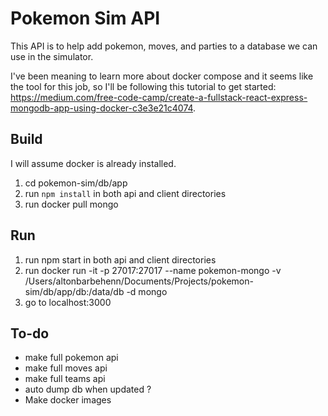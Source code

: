 # Pokemon Sim API

This API is to help add pokemon, moves, and parties to a database we can use in the simulator. 

I've been meaning to learn more about docker compose and it seems like the tool for this job, so I'll be following this tutorial to get started: https://medium.com/free-code-camp/create-a-fullstack-react-express-mongodb-app-using-docker-c3e3e21c4074. 

## Build

I will assume docker is already installed.

1. cd pokemon-sim/db/app
2. run `npm install` in both api and client directories
3. run docker pull mongo

## Run

1. run npm start in both api and client directories
2. run docker run -it -p 27017:27017 --name pokemon-mongo -v /Users/altonbarbehenn/Documents/Projects/pokemon-sim/db/app/db:/data/db -d mongo
3. go to localhost:3000

## To-do

- make full pokemon api
- make full moves api
- make full teams api
- auto dump db when updated ? 
- Make docker images
